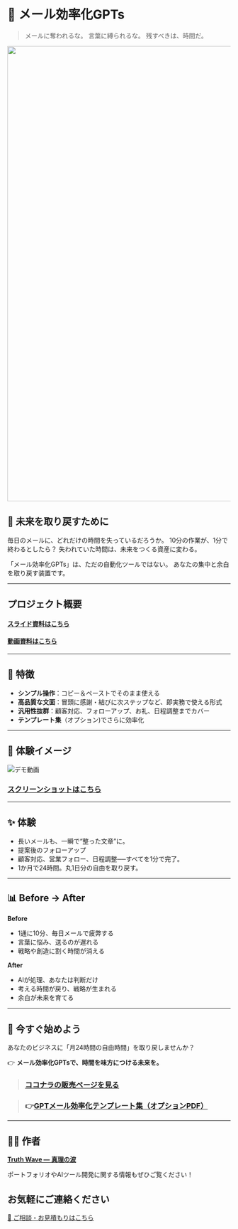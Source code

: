 # 📌 メール効率化GPTs

> メールに奪われるな。
> 言葉に縛られるな。
> 残すべきは、時間だ。

<p align="center">

<img width="1536" height="1024" alt="偉人の知恵で、アイデアを磨き上げる" src="https://github.com/user-attachments/assets/cb45d091-1188-474e-98d8-513f0ee47857" />

</p>



## 🧠 未来を取り戻すために
毎日のメールに、どれだけの時間を失っているだろうか。
10分の作業が、1分で終わるとしたら？
失われていた時間は、未来をつくる資産に変わる。

「メール効率化GPTs」は、ただの自動化ツールではない。
あなたの集中と余白を取り戻す装置です。

---

## プロジェクト概要
#### [スライド資料はこちら](https://github.com/truthwave/mail-efficiency-gpts/tree/main/%E8%B3%87%E6%96%99/%E3%83%A1%E3%83%BC%E3%83%AB%E5%8A%B9%E7%8E%87%E5%8C%96GPTs)

#### [動画資料はこちら](https://youtu.be/MfXPDFgx4UI)

---

## 🎯 特徴
- **シンプル操作**：コピー＆ペーストでそのまま使える  
- **高品質な文面**：冒頭に感謝・結びに次ステップなど、即実務で使える形式  
- **汎用性抜群**：顧客対応、フォローアップ、お礼、日程調整までカバー  
- **テンプレート集**（オプション)でさらに効率化  

---

## 📸 **体験イメージ**
![デモ動画](https://github.com/TomoAIDayori/mail-efficiency-gpts/blob/main/%E8%B3%87%E6%96%99/%E3%83%87%E3%83%A2%E5%8B%95%E7%94%BB.gif)

### [スクリーンショットはこちら](https://github.com/truthwave/mail-efficiency-gpts/tree/main/%E8%B3%87%E6%96%99/%E3%82%B9%E3%82%AF%E3%83%AA%E3%83%BC%E3%83%B3%E3%82%B7%E3%83%A7%E3%83%83%E3%83%88)


---

## ✨ 体験
- 長いメールも、一瞬で“整った文章”に。
- 提案後のフォローアップ  
- 顧客対応、営業フォロー、日程調整──すべてを1分で完了。  
- 1か月で24時間。丸1日分の自由を取り戻す。 

---

## 📊 Before → After
**Before**
- 1通に10分、毎日メールで疲弊する
- 言葉に悩み、送るのが遅れる
- 戦略や創造に割く時間が消える

**After**
- AIが処理、あなたは判断だけ
- 考える時間が戻り、戦略が生まれる
- 余白が未来を育てる

---

## 🧭 今すぐ始めよう
あなたのビジネスに「月24時間の自由時間」を取り戻しませんか？ 

👉 **メール効率化GPTsで、時間を味方につける未来を。** 
>  ### [ココナラの販売ページを見る](https://coconala.com/contents_market/pictures/cmf3ndqpl00xr6s0houn6itv9)

> ### 👉[GPTメール効率化テンプレート集（オプションPDF）](https://coconala.com/services/3850924)

---

## 🧑‍💻 作者

**[Truth Wave ― 真理の波](https://github.com/truthwave)**  

ポートフォリオやAIツール開発に関する情報もぜひご覧ください！


## お気軽にご連絡ください
[📩 ご相談・お見積もりはこちら](mailto:realmadrid71214591@gmail.com)

